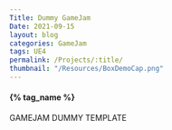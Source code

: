 ```yaml
---
Title: Dummy GameJam
Date: 2021-09-15
layout: blog
categories: GameJam
tags: UE4
permalink: /Projects/:title/
thumbnail: "/Resources/BoxDemoCap.png"
---
```


<h4>{% tag_name %}</h4>

GAMEJAM DUMMY TEMPLATE